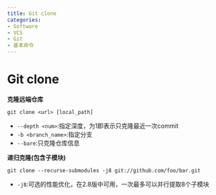 ```yaml
---
title: Git clone
categories:
- Software
- VCS
- Git
- 基本命令
---
```

# Git clone

**克隆远端仓库**

```shell
git clone <url> [local_path]
```

- `--depth <num>`:指定深度，为1即表示只克隆最近一次commit
- `-b <branch_name>`:指定分支
- `--bare`:只克隆仓库信息

**递归克隆(包含子模块)**

```shell
git clone --recurse-submodules -j8 git://github.com/foo/bar.git
```

- `-j8`:可选的性能优化，在2.8版中可用，一次最多可以并行提取8个子模块